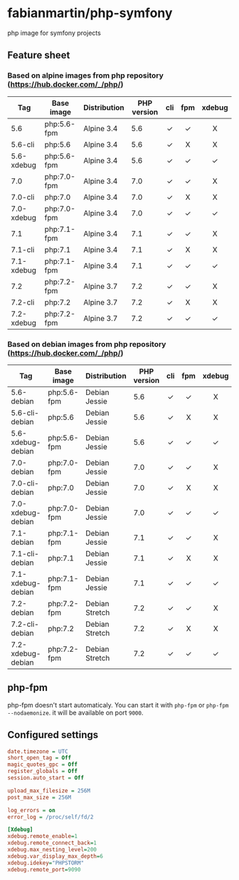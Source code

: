 # fabianmartin/php-symfony

php image for symfony projects

## Feature sheet

### Based on alpine images from php repository (https://hub.docker.com/_/php/)

| Tag               | Base image         | Distribution | PHP version   | cli  | fpm  | xdebug |
| ----------------- | ------------------ | ------------ | ------------- | :--: | :--: | :----: |
| 5.6               | php:5.6-fpm        | Alpine 3.4   | 5.6           | ✓    | ✓    | X      |
| 5.6-cli           | php:5.6            | Alpine 3.4   | 5.6           | ✓    | X    | X      |
| 5.6-xdebug        | php:5.6-fpm        | Alpine 3.4   | 5.6           | ✓    | ✓    | ✓      |
| 7.0               | php:7.0-fpm        | Alpine 3.4   | 7.0           | ✓    | ✓    | X      |
| 7.0-cli           | php:7.0            | Alpine 3.4   | 7.0           | ✓    | X    | X      |
| 7.0-xdebug        | php:7.0-fpm        | Alpine 3.4   | 7.0           | ✓    | ✓    | ✓      |
| 7.1               | php:7.1-fpm        | Alpine 3.4   | 7.1           | ✓    | ✓    | X      |
| 7.1-cli           | php:7.1            | Alpine 3.4   | 7.1           | ✓    | X    | X      |
| 7.1-xdebug        | php:7.1-fpm        | Alpine 3.4   | 7.1           | ✓    | ✓    | ✓      |
| 7.2               | php:7.2-fpm        | Alpine 3.7   | 7.2           | ✓    | ✓    | X      |
| 7.2-cli           | php:7.2            | Alpine 3.7   | 7.2           | ✓    | X    | X      |
| 7.2-xdebug        | php:7.2-fpm        | Alpine 3.7   | 7.2           | ✓    | ✓    | ✓      |

### Based on debian images from php repository (https://hub.docker.com/_/php/)

| Tag               | Base image         | Distribution   | PHP version   | cli  | fpm  | xdebug |
| ----------------- | ------------------ | -------------- | ------------- | :--: | :--: | :----: |
| 5.6-debian        | php:5.6-fpm        | Debian Jessie  | 5.6           | ✓    | ✓    | X      |
| 5.6-cli-debian    | php:5.6            | Debian Jessie  | 5.6           | ✓    | X    | X      |
| 5.6-xdebug-debian | php:5.6-fpm        | Debian Jessie  | 5.6           | ✓    | ✓    | ✓      |
| 7.0-debian        | php:7.0-fpm        | Debian Jessie  | 7.0           | ✓    | ✓    | X      |
| 7.0-cli-debian    | php:7.0            | Debian Jessie  | 7.0           | ✓    | X    | X      |
| 7.0-xdebug-debian | php:7.0-fpm        | Debian Jessie  | 7.0           | ✓    | ✓    | ✓      |
| 7.1-debian        | php:7.1-fpm        | Debian Jessie  | 7.1           | ✓    | ✓    | X      |
| 7.1-cli-debian    | php:7.1            | Debian Jessie  | 7.1           | ✓    | X    | X      |
| 7.1-xdebug-debian | php:7.1-fpm        | Debian Jessie  | 7.1           | ✓    | ✓    | ✓      |
| 7.2-debian        | php:7.2-fpm        | Debian Stretch | 7.2           | ✓    | ✓    | X      |
| 7.2-cli-debian    | php:7.2            | Debian Stretch | 7.2           | ✓    | X    | X      |
| 7.2-xdebug-debian | php:7.2-fpm        | Debian Stretch | 7.2           | ✓    | ✓    | ✓      |

## php-fpm

php-fpm doesn't start automaticaly. You can start it with `php-fpm` or `php-fpm --nodaemonize`. it will be available on port `9000`.

## Configured settings

```ini
date.timezone = UTC
short_open_tag = Off
magic_quotes_gpc = Off
register_globals = Off
session.auto_start = Off

upload_max_filesize = 256M
post_max_size = 256M

log_errors = on
error_log = /proc/self/fd/2

[Xdebug]
xdebug.remote_enable=1
xdebug.remote_connect_back=1
xdebug.max_nesting_level=200
xdebug.var_display_max_depth=6
xdebug.idekey="PHPSTORM"
xdebug.remote_port=9090
```